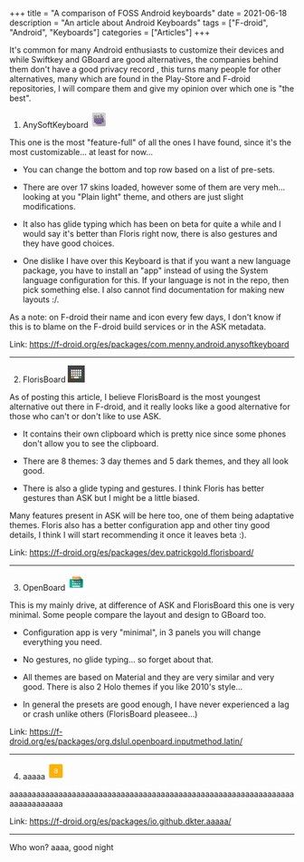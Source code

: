 +++
title = "A comparison of FOSS Android keyboards"
date = 2021-06-18
description = "An article about Android Keyboards"
tags = ["F-droid", "Android", "Keyboards"]
categories = ["Articles"]
+++

It's common for many Android enthusiasts to customize their devices and while Swiftkey and  GBoard are good alternatives, the companies behind them don't have a good privacy record , this turns many people for other alternatives, many which are found in the Play-Store and F-droid repositories, I will compare them and give my opinion over which one is "the best".

1. AnySoftKeyboard ![AnySoftKeyboard logo](/posts/AnySoftKeyboard.png)

This one is the most "feature-full" of all the ones I have found, since it's the most customizable... at least for now...

* You can change the bottom and top row based on a list of pre-sets.

* There are over 17 skins loaded, however some of them are very meh... looking at you "Plain light" theme, and others are just slight modifications.

* It also has glide typing which has been on beta for quite a while and I would say it's better than Floris right now, there is also gestures and they have good choices.

* One dislike I have over this Keyboard is that if you want a new language package, you have to install an "app" instead of using the System language configuration for this.
If your language is not in the repo, then pick something else. I also cannot find documentation for making new layouts :/.


As a note: on F-droid their name and icon every few days, I don't know if this is to blame on the F-droid build services or in the ASK metadata.

Link: https://f-droid.org/es/packages/com.menny.android.anysoftkeyboard

---

2. FlorisBoard ![FlorisBoard logo](/posts/FlorisBoard.png)

As of posting this article, I believe FlorisBoard is the most youngest alternative out there in F-droid, and it really looks like a good alternative for those who can't or don't like to use ASK.

* It contains their own clipboard which is pretty nice since some phones don't allow you to see the clipboard.

* There are 8 themes: 3 day themes and 5 dark themes, and they all look good.

* There is also a glide typing and gestures. I think Floris has better gestures than ASK but I might
be a little biased.

Many features present in ASK will be here too, one of them being adaptative themes. Floris also has a better configuration app and other tiny good details, I think I will start recommending it once it leaves beta :).

Link: https://f-droid.org/es/packages/dev.patrickgold.florisboard/

---

3. OpenBoard ![OpenBoard logo](/posts/OpenBoard.png)

This is my mainly drive, at difference of ASK and FlorisBoard this one is very minimal. Some people compare the layout and design to GBoard too.

* Configuration app is very "minimal", in 3 panels you will change everything you need.

* No gestures, no glide typing... so forget about that.

* All themes are based on Material and they are very similar and very good. There is also 2 Holo themes if you like 2010's style...

* In general the presets are good enough, I have never experienced a lag or crash unlike others (FlorisBoard pleaseee...)

Link: https://f-droid.org/es/packages/org.dslul.openboard.inputmethod.latin/

---

4. aaaaa ![aaaa logo](/posts/aaaa.png)

aaaaaaaaaaaaaaaaaaaaaaaaaaaaaaaaaaaaaaaaaaaaaaaaaaaaaaaaaaaaaaaaaaaaaaaaaaaa

Link: https://f-droid.org/es/packages/io.github.dkter.aaaaa/

___

Who won? aaaa, good night